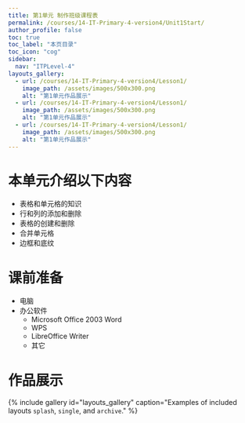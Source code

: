 ```yaml
---
title: 第1单元 制作班级课程表
permalink: /courses/14-IT-Primary-4-version4/Unit1Start/
author_profile: false
toc: true
toc_label: "本页目录"
toc_icon: "cog"
sidebar:
  nav: "ITPLevel-4"
layouts_gallery:
  - url: /courses/14-IT-Primary-4-version4/Lesson1/
    image_path: /assets/images/500x300.png
    alt: "第1单元作品展示"
  - url: /courses/14-IT-Primary-4-version4/Lesson1/
    image_path: /assets/images/500x300.png
    alt: "第1单元作品展示"
  - url: /courses/14-IT-Primary-4-version4/Lesson1/
    image_path: /assets/images/500x300.png
    alt: "第1单元作品展示"
---
```

# 本单元介绍以下内容
- 表格和单元格的知识
- 行和列的添加和删除
- 表格的创建和删除
- 合并单元格
- 边框和底纹

# 课前准备
- 电脑
- 办公软件
  - Microsoft Office 2003 Word
  - WPS
  - LibreOffice Writer
  - 其它
  
# 作品展示
{% include gallery id="layouts_gallery" caption="Examples of included layouts `splash`, `single`, and `archive`." %}
